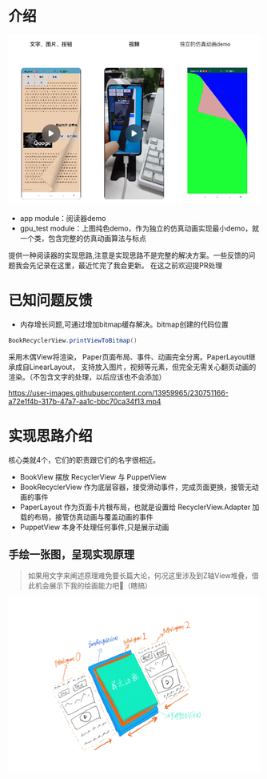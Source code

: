 # 介绍

![simple_view](./images/demo_pic.png)

* app module：阅读器demo
* gpu_test module：上图纯色demo，作为独立的仿真动画实现最小demo，就一个类，包含完整的仿真动画算法与标点

提供一种阅读器的实现思路,注意是实现思路不是完整的解决方案。一些反馈的问题我会先记录在这里，最近忙完了我会更新。
在这之前欢迎提PR处理

# 已知问题反馈

* 内存增长问题,可通过增加bitmap缓存解决。bitmap创建的代码位置

```java
BookRecyclerView.printViewToBitmap()
```

采用木偶View将渲染， Paper页面布局、事件、动画完全分离。PaperLayout继承成自LinearLayout，
支持放入图片，视频等元素，但完全无需关心翻页动画的渲染。（不包含文字的处理，以后应该也不会添加）

https://user-images.githubusercontent.com/13959965/230751166-a72e1f4b-317b-47a7-aa1c-bbc70ca34f13.mp4

# 实现思路介绍

核心类就4个，它们的职责跟它们的名字很相近。

* BookView 摆放 RecyclerView 与 PuppetView
* BookRecyclerView 作为底层容器，接受滑动事件，完成页面更换，接管无动画的事件
* PaperLayout 作为页面卡片根布局，也就是设置给 RecyclerView.Adapter 加载的布局，接管仿真动画与覆盖动画的事件
* PuppetView 本身不处理任何事件,只是展示动画

## 手绘一张图，呈现实现原理

> 如果用文字来阐述原理难免要长篇大论，何况这里涉及到Z轴View堆叠，借此机会展示下我的绘画能力吧🐶（瞎搞）


![BookView](./images/Book_view_desc.jpg)
